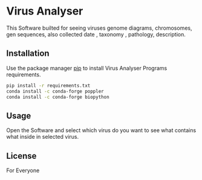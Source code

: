 # Virus Analyser

This Software builted for seeing viruses genome diagrams, chromosomes, gen sequences, also collected date , taxonomy , pathology, description.

## Installation

Use the package manager [pip](https://pip.pypa.io/en/stable/) to install Virus Analyser Programs requirements.

```bash
pip install -r requirements.txt
conda install -c conda-forge poppler
conda install -c conda-forge biopython
```
## Usage
Open the Software and select which virus do you want to see what contains what inside in selected virus.



## License
For Everyone